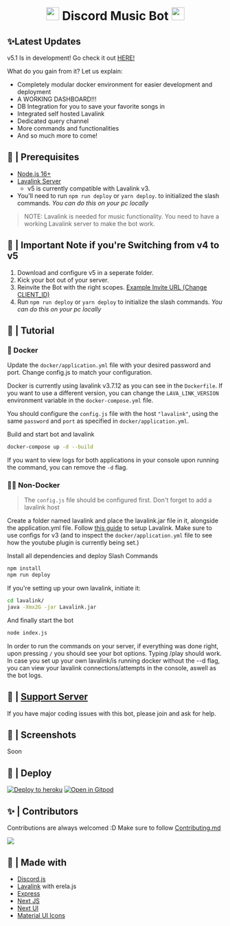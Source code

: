 <h1 align="center"><img src="./assets/logo.gif" width="30px"> Discord Music Bot <img src="./assets/logo.gif" width="30px"></h1>

## ✨Latest Updates

v5.1 Is in development! Go check it out [HERE!](https://github.com/wtfnotavailable/Discord-MusicBot)

What do you gain from it? Let us explain:
 - Completely modular docker environment for easier development and deployment
 - A WORKING DASHBOARD!!!
 - DB Integration for you to save your favorite songs in
 - Integrated self hosted Lavalink
 - Dedicated query channel
 - More commands and functionalities
 - And so much more to come!

## 🚧 | Prerequisites

- [Node.js 16+](https://nodejs.org/en/download/)
- [Lavalink Server](https://code.darrennathanael.com/how-to-lavalink)
  - v5 is currently compatible with Lavalink v3. 
- You'll need to run `npm run deploy` or `yarn deploy`. to initialized the slash commands. _You can do this on your pc
  locally_

> NOTE: Lavalink is needed for music functionality. You need to have a working Lavalink server to make the bot work.

## 📝 | Important Note if you're Switching from v4 to v5

1. Download and configure v5 in a seperate folder.
2. Kick your bot out of your server.
3. Reinvite the Bot with the right
   scopes. [Example Invite URL (Change CLIENT_ID)](https://discord.com/oauth2/authorize?client_id=CLIENT_ID&permissions=277083450689&scope=bot%20applications.commands)
4. Run `npm run deploy` or `yarn deploy` to initialize the slash commands. _You can do this on your pc locally_

## 📝 | Tutorial

### 🐳 Docker
Update the `docker/application.yml` file with your desired password and port. Change config.js to match your configuration.

Docker is currently using lavalink v3.7.12 as you can see in the `Dockerfile`. If you want to use a different version, you can change the `LAVA_LINK_VERSION` environment variable in the `docker-compose.yml` file.



You should configure the `config.js` file with the host `"lavalink"`, using the same `password` and `port` as specified in `docker/application.yml`.

Build and start bot and lavalink
```sh
docker-compose up -d --build
```

If you want to view logs for both applications in your console upon running the command, you can remove the `-d` flag.

### 💪🏻 Non-Docker
> The `config.js` file should be configured first. Don't forget to add a lavalink host

Create a folder named lavalink and place the lavalink.jar file in it, alongside the application.yml file. Follow [this guide](https://code.darrennathanael.com/how-to-lavalink) to setup Lavalink. Make sure to use configs for v3 (and to inspect the `docker/application.yml` file to see how the youtube plugin is currently being set.)

Install all dependencies and deploy Slash Commands
```sh
npm install
npm run deploy
```

If you're setting up your own lavalink, initiate it:
```sh
cd lavalink/
java -Xmx2G -jar Lavalink.jar
```

And finally start the bot
```sh
node index.js
```

In order to run the commands on your server, if everything was done right, upon pressing `/` you should see your bot options. Typing /play <some music> should work. In case you set up your own lavalink/is running docker without the --d flag, you can view your lavalink connections/attempts in the console, aswell as the bot logs.

## 📝 | [Support Server](https://discord.gg/sbySMS7m3v)

If you have major coding issues with this bot, please join and ask for help.

## 📸 | Screenshots

Soon

## 🚀 | Deploy

[![Deploy to heroku](https://www.herokucdn.com/deploy/button.svg)](https://heroku.com/deploy?template=https://github.com/SudhanPlayz/Discord-MusicBot/tree/v5)
[![Open in Gitpod](https://camo.githubusercontent.com/76e60919474807718793857d8eb615e7a50b18b04050577e5a35c19421f260a3/68747470733a2f2f676974706f642e696f2f627574746f6e2f6f70656e2d696e2d676974706f642e737667)](https://gitpod.io/#https://github.com/SudhanPlayz/Discord-MusicBot/tree/v5)

## ✨ | Contributors

Contributions are always welcomed :D Make sure to follow [Contributing.md](/CONTRIBUTING.md)

<a href="https://github.com/SudhanPlayz/Discord-MusicBot/graphs/contributors">
  <img src="https://contributors-img.web.app/image?repo=SudhanPlayz/Discord-MusicBot" />
</a>

## 🌟 | Made with

- [Discord.js](https://discord.js.org/)
- [Lavalink](https://github.com/freyacodes/Lavalink) with erela.js
- [Express](https://expressjs.com/)
- [Next JS](https://nextjs.org/)
- [Next UI](https://nextui.org)
- [Material UI Icons](https://mui.com/material-ui/material-icons/)
